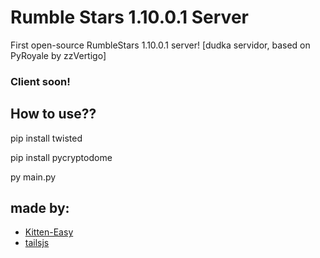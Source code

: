 # Rumble Stars 1.10.0.1 Server
First open-source RumbleStars 1.10.0.1 server! [dudka servidor, based on PyRoyale by zzVertigo]<br>
### Client soon!

## How to use??
pip install twisted

pip install pycryptodome

py main.py

## made by:

* [Kitten-Easy](https://github.com/kitenok228)
* [tailsjs](https://github.com/tailsjs)